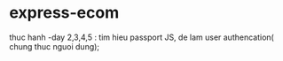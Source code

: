 # express-ecom
thuc hanh 
-day 2,3,4,5 : tim hieu passport JS, de lam user authencation( chung thuc nguoi dung);
